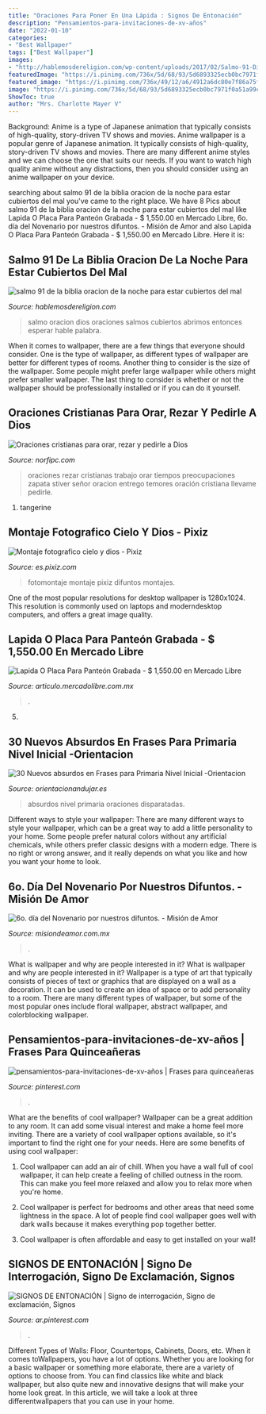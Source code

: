 ```yaml
---
title: "Oraciones Para Poner En Una Lápida : Signos De Entonación"
description: "Pensamientos-para-invitaciones-de-xv-años"
date: "2022-01-10"
categories:
- "Best Wallpaper"
tags: ["Best Wallpaper"]
images:
- "http://hablemosdereligion.com/wp-content/uploads/2017/02/Salmo-91-Dios-Es-Bueno-Dios-Es-Amor-Frases-De-Amor-Reflexiones.jpg"
featuredImage: "https://i.pinimg.com/736x/5d/68/93/5d6893325ecb0bc7971f0a51a99cb84b.jpg"
featured_image: "https://i.pinimg.com/736x/49/12/a6/4912a6dc80e7f86a75fb5fd7ec38c2f3.jpg"
image: "https://i.pinimg.com/736x/5d/68/93/5d6893325ecb0bc7971f0a51a99cb84b.jpg"
ShowToc: true
author: "Mrs. Charlotte Mayer V"
---
```



Background: Anime is a type of Japanese animation that typically consists of high-quality, story-driven TV shows and movies.
Anime wallpaper is a popular genre of Japanese animation. It typically consists of high-quality, story-driven TV shows and movies. There are many different anime styles and we can choose the one that suits our needs. If you want to watch high quality anime without any distractions, then you should consider using an anime wallpaper on your device.

	

		
searching about salmo 91 de la biblia oracion de la noche para estar cubiertos del mal you've came to the right place. We have 8 Pics about salmo 91 de la biblia oracion de la noche para estar cubiertos del mal like Lapida O Placa Para Panteón Grabada - $ 1,550.00 en Mercado Libre, 6o. día del Novenario por nuestros difuntos. - Misión de Amor and also Lapida O Placa Para Panteón Grabada - $ 1,550.00 en Mercado Libre. Here it is:
		
    
## Salmo 91 De La Biblia Oracion De La Noche Para Estar Cubiertos Del Mal

<img loading=lazy src="http://hablemosdereligion.com/wp-content/uploads/2017/02/Salmo-91-Dios-Es-Bueno-Dios-Es-Amor-Frases-De-Amor-Reflexiones.jpg" onerror="this.onerror=null;this.src='https://tse1.mm.bing.net/th?id=OIP.PDEdY6hxb2XxM0b0FolBLgHaE8&amp;pid=15.1';" alt="salmo 91 de la biblia oracion de la noche para estar cubiertos del mal">

_Source: hablemosdereligion.com_

>salmo oracion dios oraciones salmos cubiertos abrimos entonces esperar hable palabra. 

	

When it comes to wallpaper, there are a few things that everyone should consider. One is the type of wallpaper, as different types of wallpaper are better for different types of rooms. Another thing to consider is the size of the wallpaper. Some people might prefer large wallpaper while others might prefer smaller wallpaper. The last thing to consider is whether or not the wallpaper should be professionally installed or if you can do it yourself.

    
## Oraciones Cristianas Para Orar, Rezar Y Pedirle A Dios

<img loading=lazy src="https://norfipc.com/fotos/cristianas-oraciones/oracion-dios-llevame-a-tiempos-mejores.jpeg" onerror="this.onerror=null;this.src='https://tse4.mm.bing.net/th?id=OIP.BhOL1Sa4zhAe5ClSbmLPqwHaEc&amp;pid=15.1';" alt="Oraciones cristianas para orar, rezar y pedirle a Dios">

_Source: norfipc.com_

>oraciones rezar cristianas trabajo orar tiempos preocupaciones zapata stiver señor oracion entrego temores oración cristiana llevame pedirle. 

	

1. tangerine 

    
## Montaje Fotografico Cielo Y Dios - Pixiz

<img loading=lazy src="http://data.pixiz.com/output/user/frame/preview/api/big/8/0/6/4/2814608_ecac6.jpg" onerror="this.onerror=null;this.src='https://tse4.mm.bing.net/th?id=OIP.VhKoBx7_gYl4otpglK_8pQHaEW&amp;pid=15.1';" alt="Montaje fotografico cielo y dios - Pixiz">

_Source: es.pixiz.com_

>fotomontaje montaje pixiz difuntos montajes. 

	

One of the most popular resolutions for desktop wallpaper is 1280x1024. This resolution is commonly used on laptops and moderndesktop computers, and offers a great image quality.

    
## Lapida O Placa Para Panteón Grabada - $ 1,550.00 En Mercado Libre

<img loading=lazy src="https://http2.mlstatic.com/S_16167-MLM20115580639_062014-O.jpg" onerror="this.onerror=null;this.src='https://tse3.mm.bing.net/th?id=OIP.RyeXOtrkPLVTkYyPOHITkAHaFj&amp;pid=15.1';" alt="Lapida O Placa Para Panteón Grabada - $ 1,550.00 en Mercado Libre">

_Source: articulo.mercadolibre.com.mx_

>. 

	

5.

    
## 30 Nuevos Absurdos En Frases Para Primaria Nivel Inicial -Orientacion

<img loading=lazy src="https://i1.wp.com/www.orientacionandujar.es/wp-content/uploads/2013/01/imagen-absurdos-en-frases-nivel-inicial-4.jpg?fit=595%2C842&amp;ssl=1" onerror="this.onerror=null;this.src='https://tse1.mm.bing.net/th?id=OIP.3yTl8KDuYuqIDrbvBKL1PwHaKe&amp;pid=15.1';" alt="30 Nuevos absurdos en Frases para Primaria Nivel Inicial -Orientacion">

_Source: orientacionandujar.es_

>absurdos nivel primaria oraciones disparatadas. 

	

Different ways to style your wallpaper:
There are many different ways to style your wallpaper, which can be a great way to add a little personality to your home. Some people prefer natural colors without any artificial chemicals, while others prefer classic designs with a modern edge. There is no right or wrong answer, and it really depends on what you like and how you want your home to look.

    
## 6o. Día Del Novenario Por Nuestros Difuntos. - Misión De Amor

<img loading=lazy src="http://misiondeamor.com.mx/wp-content/uploads/2012/11/novenario6.jpg" onerror="this.onerror=null;this.src='https://tse4.mm.bing.net/th?id=OIP.OilrjpDf4-N29pCq1Pif3wHaNV&amp;pid=15.1';" alt="6o. día del Novenario por nuestros difuntos. - Misión de Amor">

_Source: misiondeamor.com.mx_

>. 

	

What is wallpaper and why are people interested in it?
What is wallpaper and why are people interested in it?
Wallpaper is a type of art that typically consists of pieces of text or graphics that are displayed on a wall as a decoration. It can be used to create an idea of space or to add personality to a room. There are many different types of wallpaper, but some of the most popular ones include floral wallpaper, abstract wallpaper, and colorblocking wallpaper.

    
## Pensamientos-para-invitaciones-de-xv-años | Frases Para Quinceañeras

<img loading=lazy src="https://i.pinimg.com/736x/5d/68/93/5d6893325ecb0bc7971f0a51a99cb84b.jpg" onerror="this.onerror=null;this.src='https://tse2.mm.bing.net/th?id=OIP.JnQAh8__NOz7vCKsBGuNcQHaFw&amp;pid=15.1';" alt="pensamientos-para-invitaciones-de-xv-años | Frases para quinceañeras">

_Source: pinterest.com_

>. 

	

What are the benefits of cool wallpaper?
Wallpaper can be a great addition to any room. It can add some visual interest and make a home feel more inviting. There are a variety of cool wallpaper options available, so it's important to find the right one for your needs. Here are some benefits of using cool wallpaper: 
1. Cool wallpaper can add an air of chill. When you have a wall full of cool wallpaper, it can help create a feeling of chilled outness in the room. This can make you feel more relaxed and allow you to relax more when you're home. 

2. Cool wallpaper is perfect for bedrooms and other areas that need some lightness in the space. A lot of people find cool wallpaper goes well with dark walls because it makes everything pop together better. 

3. Cool wallpaper is often affordable and easy to get installed on your wall!

    
## SIGNOS DE ENTONACIÓN | Signo De Interrogación, Signo De Exclamación, Signos

<img loading=lazy src="https://i.pinimg.com/736x/49/12/a6/4912a6dc80e7f86a75fb5fd7ec38c2f3.jpg" onerror="this.onerror=null;this.src='https://tse1.mm.bing.net/th?id=OIP.7Oau5-eWTm_H6X56H-mYkwAAAA&amp;pid=15.1';" alt="SIGNOS DE ENTONACIÓN | Signo de interrogación, Signo de exclamación, Signos">

_Source: ar.pinterest.com_

>. 

	

Different Types of Walls: Floor, Countertops, Cabinets, Doors, etc.
When it comes toWallpapers, you have a lot of options. Whether you are looking for a basic wallpaper or something more elaborate, there are a variety of options to choose from. You can find classics like white and black wallpaper, but also quite new and innovative designs that will make your home look great. In this article, we will take a look at three differentwallpapers that you can use in your home.

